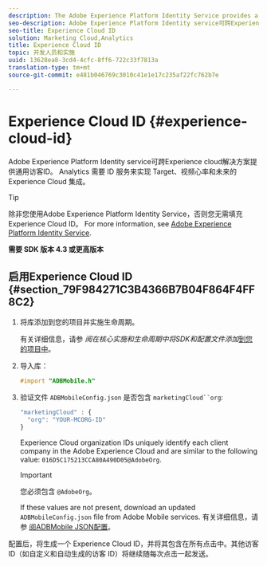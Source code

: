 ```yaml
---
description: The Adobe Experience Platform Identity Service provides a universal visitor ID across Experience Cloud solutions. Analytics 需要 ID 服务来实现 Target、视频心率和未来的 Experience Cloud 集成。
seo-description: Adobe Experience Platform Identity service可跨Experience cloud解决方案提供通用访客ID。 Analytics 需要 ID 服务来实现 Target、视频心率和未来的 Experience Cloud 集成。
seo-title: Experience Cloud ID
solution: Marketing Cloud,Analytics
title: Experience Cloud ID
topic: 开发人员和实施
uuid: 13628ea8-3cd4-4cfc-8ff6-722c33f7813a
translation-type: tm+mt
source-git-commit: e481b046769c3010c41e1e17c235af22fc762b7e

---
```



# Experience Cloud ID {#experience-cloud-id}

Adobe Experience Platform Identity service可跨Experience cloud解决方案提供通用访客ID。 Analytics 需要 ID 服务来实现 Target、视频心率和未来的 Experience Cloud 集成。

>[!TIP]
>
>除非您使用Adobe Experience Platform Identity Service，否则您无需填充Experience Cloud ID。 For more information, see [Adobe Experience Platform Identity Service](https://marketing.adobe.com/resources/help/en_US/mcvid/).

**需要 SDK 版本 4.3 或更高版本**

## 启用Experience Cloud ID {#section_79F984271C3B4366B7B04F864F4FF8C2}

1. 将库添加到您的项目并实施生命周期。

   有关详细信息，请参 *阅在核心实施和生命周期中将SDK和配置文件添加*[到您的项目中](/help/ios/getting-started/dev-qs.md)。
1. 导入库：

   ```objective-c
   #import "ADBMobile.h"
   ```

1. 验证文件 `ADBMobileConfig.json` 是否包含 `marketingCloud``org`:

   ```js
   "marketingCloud" : { 
     "org": "YOUR-MCORG-ID" 
   }
   ```

   Experience Cloud organization IDs uniquely identify each client company in the Adobe Experience Cloud and are similar to the following value: `016D5C175213CCA80A490D05@AdobeOrg`.

   >[!IMPORTANT]
   >
   >您必须包含 `@AdobeOrg`。

   If these values are not present, download an updated `ADBMobileConfig.json` file from Adobe Mobile services. 有关详细信息，请参 [阅ADBMobile JSON配置](/help/ios/getting-started/requirements.md)。

配置后，将生成一个 Experience Cloud ID，并将其包含在所有点击中。其他访客 ID（如自定义和自动生成的访客 ID）将继续随每次点击一起发送。
